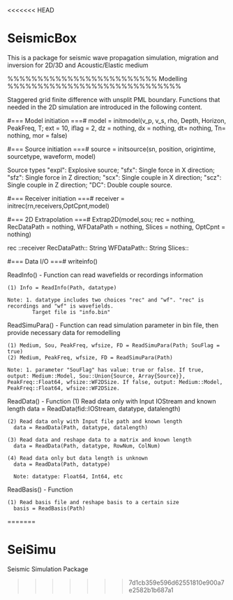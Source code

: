 <<<<<<< HEAD
# SeismicBox
This is a package for seismic wave propagation simulation, migration and inversion for 2D/3D and Acoustic/Elastic medium

%%%%%%%%%%%%%%%%%%%%%%%%% Modelling %%%%%%%%%%%%%%%%%%%%%%%%%%%%%

Staggered grid finite difference with unsplit PML boundary.
Functions that needed in the 2D simulation are introduced in the following content.

#=== Model initiation ===#
model = initmodel(v_p, v_s, rho, Depth, Horizon, PeakFreq, T;
                ext = 10, iflag = 2,
                dz = nothing, dx = nothing, dt= nothing,
                Tn= nothing, mor = false)

#=== Source initiation ===#
source = initsource(sn, position, origintime, sourcetype, waveform, model)

Source types "expl": Explosive source;
              "sfx": Single force in X direction;
              "sfz": Single force in Z direction;
              "scx": Single couple in X direction;
              "scz": Single couple in Z direction;
               "DC": Double couple source.

#=== Receiver initiation ===#
receiver = initrec(rn,receivers,OptCpnt,model)

#=== 2D Extrapolation ===#
Extrap2D(model,sou; rec = nothing, RecDataPath = nothing,
             WFDataPath = nothing, Slices = nothing,
                OptCpnt = nothing)

rec ::receiver
RecDataPath:: String
WFDataPath:: String
Slices::

#=== Data I/O ===#
writeinfo()

  ReadInfo() - Function can read wavefields or recordings information

    (1) Info = ReadInfo(Path, datatype)

    Note: 1. datatype includes two choices "rec" and "wf". "rec" is recordings and "wf" is wavefields.
            Target file is "info.bin"

  ReadSimuPara() - Function can read simulation parameter in bin file, then provide necessary data for remodelling

    (1) Medium, Sou, PeakFreq, wfsize, FD = ReadSimuPara(Path; SouFlag = true)
    (2) Medium, PeakFreq, wfsize, FD = ReadSimuPara(Path)

    Note: 1. parameter "SouFlag" has value: true or false. If true, output: Medium::Model, Sou::Union{Source, Array{Source}}, PeakFreq::Float64, wfsize::WF2DSize. If false, output: Medium::Model, PeakFreq::Float64, wfsize::WF2DSize.

  ReadData() - Function
    (1) Read data only with Input IOStream and known length
      data = ReadData(fid::IOStream, datatype, datalength)

    (2) Read data only with Input file path and known length
      data = ReadData(Path, datatype, datalength)

    (3) Read data and reshape data to a matrix and known length
      data = ReadData(Path, datatype, RowNum, ColNum)

    (4) Read data only but data length is unknown
      data = ReadData(Path, datatype)

      Note: datatype: Float64, Int64, etc
  ReadBasis() - Function

    (1) Read basis file and reshape basis to a certain size
      basis = ReadBasis(Path)
=======
# SeiSimu
Seismic Simulation Package
>>>>>>> 7d1cb359e596d62551810e900a7e2582b1b687a1
